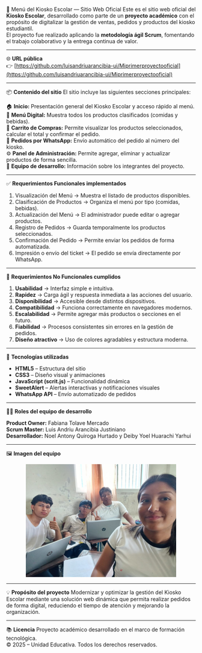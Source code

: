 🍔 Menú del Kiosko Escolar — Sitio Web Oficial
Este es el sitio web oficial del **Kiosko Escolar**, desarrollado como parte de un **proyecto académico** con el propósito de digitalizar la gestión de ventas, pedidos y productos del kiosko estudiantil.  
El proyecto fue realizado aplicando la **metodología ágil Scrum**, fomentando el trabajo colaborativo y la entrega continua de valor.

---

🌐 **URL pública**  
👉 [https://github.com/luisandriuarancibia-ui/Miprimerproyectooficial](https://github.com/luisandriuarancibia-ui/Miprimerproyectooficial)

---

📦 **Contenido del sitio**
El sitio incluye las siguientes secciones principales:

🏠 **Inicio:** Presentación general del Kiosko Escolar y acceso rápido al menú.  
🍱 **Menú Digital:** Muestra todos los productos clasificados (comidas y bebidas).  
🛒 **Carrito de Compras:** Permite visualizar los productos seleccionados, calcular el total y confirmar el pedido.  
💬 **Pedidos por WhatsApp:** Envío automático del pedido al número del kiosko.  
⚙️ **Panel de Administración:** Permite agregar, eliminar y actualizar productos de forma sencilla.  
👥 **Equipo de desarrollo:** Información sobre los integrantes del proyecto.

---

✅ **Requerimientos Funcionales implementados**

1. Visualización del Menú → Muestra el listado de productos disponibles.  
2. Clasificación de Productos → Organiza el menú por tipo (comidas, bebidas).  
3. Actualización del Menú → El administrador puede editar o agregar productos.  
4. Registro de Pedidos → Guarda temporalmente los productos seleccionados.  
5. Confirmación del Pedido → Permite enviar los pedidos de forma automatizada.  
6. Impresión o envío del ticket → El pedido se envía directamente por WhatsApp.  

---

📱 **Requerimientos No Funcionales cumplidos**

1. **Usabilidad** → Interfaz simple e intuitiva.  
2. **Rapidez** → Carga ágil y respuesta inmediata a las acciones del usuario.  
3. **Disponibilidad** → Accesible desde distintos dispositivos.  
4. **Compatibilidad** → Funciona correctamente en navegadores modernos.  
5. **Escalabilidad** → Permite agregar más productos o secciones en el futuro.  
6. **Fiabilidad** → Procesos consistentes sin errores en la gestión de pedidos.  
7. **Diseño atractivo** → Uso de colores agradables y estructura moderna.  

---

🚀 **Tecnologías utilizadas**

- **HTML5** – Estructura del sitio  
- **CSS3** – Diseño visual y animaciones  
- **JavaScript (scrit.js)** – Funcionalidad dinámica  
- **SweetAlert** – Alertas interactivas y notificaciones visuales  
- **WhatsApp API** – Envío automatizado de pedidos  

---

👩‍💻 **Roles del equipo de desarrollo**

**Product Owner:** Fabiana Tolave Mercado  
**Scrum Master:** Luis Andriu Arancibia Justiniano  
**Desarrollador:** Noel Antony Quiroga Hurtado y Deiby Yoel Huarachi Yarhui

---

🖼️ **Imagen del equipo**

<p align="center">
  <img src="Imagen de WhatsApp 2025-10-11 a las 10.06.42_b55af622.jpg" alt="Equipo de desarrollo del Kiosko Escolar" width="400">
</p>

---

💡 **Propósito del proyecto**
Modernizar y optimizar la gestión del Kiosko Escolar mediante una solución web dinámica que permita realizar pedidos de forma digital, reduciendo el tiempo de atención y mejorando la organización.

---

📚 **Licencia**
Proyecto académico desarrollado en el marco de formación tecnológica.  
© 2025 – Unidad Educativa. Todos los derechos reservados.
